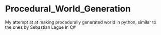 # Procedural_World_Generation
My attempt at at making procedurally generated world in python, similar to the ones by Sebastian Lague in C#
